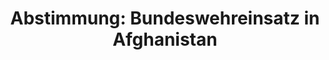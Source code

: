 ---
abstimmung:
  abstimmung: 1
  bundestagssitzung: 153
  legislaturperiode: 19
categories:
- Todo
data:
- title: Abstimmungsergebnis 20200313_1-data.pdf
  url: /res/2021-btw/abstimmungsergebnisse/20200313_1-data.pdf
- title: Abstimmungsergebnis 20200313_1_xls-data.xlsx
  url: /res/2021-btw/abstimmungsergebnisse/20200313_1_xls-data.xlsx
- title: Abstimmungsergebnis 20200313_1_xls-data.csv
  url: /res/2021-btw/abstimmungsergebnisse/csv/20200313_1_xls-data.csv
ergebnis:
  afd:
    enthaltung: 0
    gesamt: 89
    ja: 0
    nein: 67
    nichtabgegeben: 22
    ungueltig: 0
  bü90/gr:
    enthaltung: 12
    gesamt: 67
    ja: 17
    nein: 28
    nichtabgegeben: 10
    ungueltig: 0
  cdu/csu:
    enthaltung: 0
    gesamt: 246
    ja: 200
    nein: 0
    nichtabgegeben: 46
    ungueltig: 0
  die linke.:
    enthaltung: 0
    gesamt: 69
    ja: 0
    nein: 46
    nichtabgegeben: 23
    ungueltig: 0
  fdp:
    enthaltung: 7
    gesamt: 80
    ja: 31
    nein: 10
    nichtabgegeben: 32
    ungueltig: 0
  file: 20200313_1_xls-data.xlsx
  fraktionslos:
    enthaltung: 0
    gesamt: 6
    ja: 0
    nein: 2
    nichtabgegeben: 4
    ungueltig: 0
  spd:
    enthaltung: 2
    gesamt: 152
    ja: 108
    nein: 6
    nichtabgegeben: 36
    ungueltig: 0
layout: abstimmung
links:
- title: Link zu bundestag.de
  url: https://www.bundestag.de/parlament/plenum/abstimmung/abstimmung?id=664
preview: 'Deutscher Bundestag


  153. Sitzung des Deutschen Bundestages

  am Freitag, 13. März 2020


  Endgültiges Ergebnis der Namentlichen Abstimmung Nr. 1


  Beschlussempfehlung des Auswärtigen Ausschusses (3. Ausschuss)

  zu dem Antrag der Bundesregierung

  Fortsetzung der Beteiligung bewaffneter deutscher Streitkräfte am NATO-geführten
  Einsatz

  Resolute Support für die Ausbildung, Beratung und Unterstützung der afghanischen

  nationalen Verteidigungs- und Sicherheitskräfte in Afghanistan

  Drs. 19/17287 und 19/17816'
tags:
- Todo
title: 'Abstimmung: Bundeswehreinsatz in Afghanistan'
---
